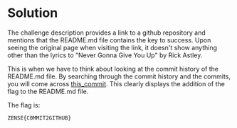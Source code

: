 # Solution

The challenge description provides a link to a github repository and mentions that the README.md file contains the key to success. Upon seeing the original page when visiting the link, it doesn't show anything other than the lyrics to "Never Gonna Give You Up" by Rick Astley.

This is when we have to think about looking at the commit history of the README.md file. By searching through the commit history and the commits, you will come across [this_commit](https://github.com/vijay-jaisankar/readme-test/commit/3b8d886df421b4c4fdac2bd7adf7d0261ec147be). This clearly displays the addition of the flag to the README.md file.
<br />

The flag is:

```
ZENSE{C0MMIT2GITHUB}
```